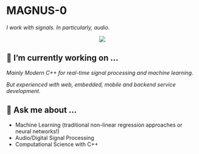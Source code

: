 # MAGNUS-0

_I work with signals. In particularly, audio._
<div align="center">
  <img src="https://media.giphy.com/media/vybWlRniCXzZC/giphy.gif"/>
</div>

## 🔭 I’m currently working on ...
_Mainly Modern C++ for real-time signal processing and machine learning._ 

_But experienced with web, embedded, mobile and backend service development._


## 💬 Ask me about ...
- Machine Learning (traditional non-linear regression approaches or neural networks!)
- Audio/Digital Signal Processing
- Computational Science with C++

<!--
**MAGNUS-0/MAGNUS-0** is a ✨ _special_ ✨ repository because its `README.md` (this file) appears on your GitHub profile.

Here are some ideas to get you started:

- 🔭 I’m currently working on ...
- 🌱 I’m currently learning ...
- 👯 I’m looking to collaborate on ...
- 🤔 I’m looking for help with ...
- 💬 Ask me about ...
- 📫 How to reach me: ...
- 😄 Pronouns: ...
- ⚡ Fun fact: ...
-->

